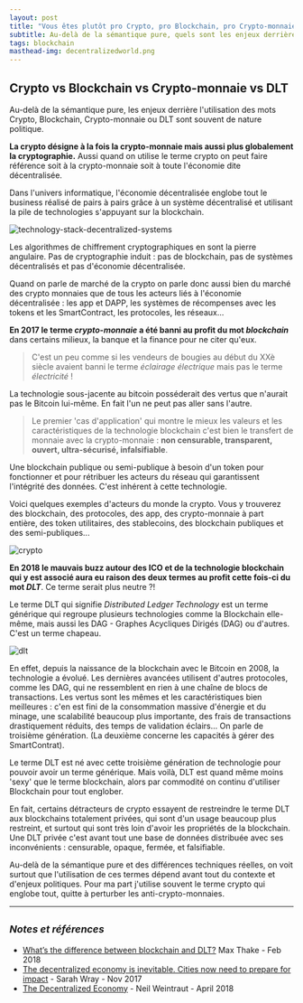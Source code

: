 ```yaml
---
layout: post
title: "Vous êtes plutôt pro Crypto, pro Blockchain, pro Crypto-monnaie ou pro DLT ?"
subtitle: Au-delà de la sémantique pure, quels sont les enjeux derrière les mots Crypto, Blockchain, Crypto-monnaie, DLT.
tags: blockchain
masthead-img: decentralizedworld.png
---
```


## Crypto vs Blockchain vs Crypto-monnaie vs DLT

Au-delà de la sémantique pure, les enjeux derrière l'utilisation des mots Crypto, Blockchain, Crypto-monnaie ou DLT sont souvent de nature politique.

**La crypto désigne à la fois la crypto-monnaie mais aussi plus globalement la cryptographie.** Aussi quand on utilise le terme crypto on peut faire référence soit à la crypto-monnaie soit à toute l'économie dite décentralisée. 

Dans l'univers informatique, l'économie décentralisée englobe tout le business réalisé de pairs à pairs grâce à un système décentralisé et utilisant la pile de technologies s'appuyant sur la blockchain.

<img class="img-shadow mx-auto d-block my-5" src="{{ site.baseurl }}/assets/img/technology-stack-decentralized-systems.png" alt="technology-stack-decentralized-systems">

Les algorithmes de chiffrement cryptographiques en sont la pierre angulaire. Pas de cryptographie induit : pas de blockchain, pas de systèmes décentralisés et pas d'économie décentralisée. 

Quand on parle de marché de la crypto on parle donc aussi bien du marché des crypto monnaies que de tous les acteurs liés à l'économie décentralisée : les app et DAPP, les systèmes de récompenses avec les tokens et les SmartContract, les protocoles, les réseaux...

**En 2017 le terme _crypto-monnaie_ a été banni au profit du mot _blockchain_** dans certains milieux, la banque et la finance pour ne citer qu'eux.

> C'est un peu comme si les vendeurs de bougies au début du XXè siècle avaient banni le terme _éclairage électrique_ mais pas le terme _électricité_ ! 

La technologie sous-jacente au bitcoin posséderait des vertus que n'aurait pas le Bitcoin lui-même. En fait l'un ne peut pas aller sans l'autre. 

> Le premier 'cas d'application' qui montre le mieux les valeurs et les caractéristiques de la technologie blockchain c'est bien le transfert de monnaie avec la crypto-monnaie : **non censurable, transparent, ouvert, ultra-sécurisé, infalsifiable**.

Une blockchain publique ou semi-publique à besoin d'un token pour fonctionner et pour rétribuer les acteurs du réseau qui garantissent l'intégrité des données. C'est inhérent à cette technologie.

Voici quelques exemples d'acteurs du monde la crypto. Vous y trouverez des blockchain, des protocoles, des app, des crypto-monnaie à part entière, des token utilitaires, des stablecoins, des blockchain publiques et des semi-publiques...

<img class="img-shadow mx-auto d-block my-5" src="{{ site.baseurl }}/assets/img/crypto.png" alt="crypto">

**En 2018 le mauvais buzz autour des ICO et de la technologie blockchain qui y est associé aura eu raison des deux termes au profit cette fois-ci du mot _DLT_**. Ce terme serait plus neutre ?!

Le terme DLT qui signifie _Distributed Ledger Technology_ est un terme générique qui regroupe plusieurs technologies comme la Blockchain elle-même, mais aussi les DAG - Graphes Acycliques Dirigés (DAG) ou d'autres. C'est un terme chapeau.

<img class="img-shadow mx-auto d-block my-5" src="{{ site.baseurl }}/assets/img/dlt.png" alt="dlt">

En effet, depuis la naissance de la blockchain avec le Bitcoin en 2008, la technologie a évolué. Les dernières avancées utilisent d'autres protocoles, comme les DAG, qui ne ressemblent en rien à une chaîne de blocs de transactions. Les vertus sont les mêmes et les caractéristiques bien meilleures : c'en est fini de la consommation massive d'énergie et du minage, une scalabilité beaucoup plus importante, des frais de transactions drastiquement réduits, des temps de validation éclairs... On parle de troisième génération. (La deuxième concerne les capacités à gérer des SmartContrat). 

Le terme DLT est né avec cette troisième génération de technologie pour pouvoir avoir un terme générique. Mais voilà, DLT est quand même moins 'sexy' que le terme blockchain, alors par commodité on continu d'utiliser Blockchain pour tout englober.

En fait, certains détracteurs de crypto essayent de restreindre le terme DLT aux blockchains totalement privées, qui sont d'un usage beaucoup plus restreint, et surtout qui sont très loin d'avoir les propriétés de la blockchain. Une DLT privée c'est avant tout une base de données distribuée avec ses inconvénients : censurable, opaque, fermée, et falsifiable.

Au-delà de la sémantique pure et des différences techniques réelles, on voit surtout que l'utilisation de ces termes dépend avant tout du contexte et d'enjeux politiques. Pour ma part j'utilise souvent le terme crypto qui englobe tout, quitte à perturber les anti-crypto-monnaies.

---

## <small>_Notes et références_</small>

- [What’s the difference between blockchain and DLT?](https://medium.com/nakamo-to/whats-the-difference-between-blockchain-and-dlt-e4b9312c75dd) Max Thake - Feb 2018
- [The decentralized economy is inevitable. Cities now need to prepare for impact](https://www.smartcitiesdive.com/news/blockchain-decentralized-economy/511757/) - Sarah Wray - Nov 2017
- [The Decentralized Economy](https://medium.com/@nweintraut/the-decentralized-economy-dacaf15c07da) - Neil Weintraut - April 2018
